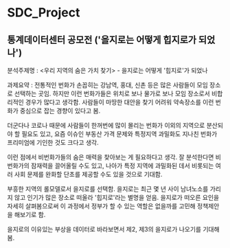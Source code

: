 # SDC_Project
통계데이터센터 공모전 ('을지로는 어떻게 힙지로가 되었나') 
-
 분석주제명 : <우리 지역의 숨은 가치 찾기> - 을지로는 어떻게 '힙지로'가 되었나 

과제요약 : 전통적인 번화가 손꼽히는 강남역, 홍대, 신촌 등은 많은 사람들이 모임 장소로 선택하는 곳임. 하지만 이런 번화가들은 위치로 보나 물가로 보나 모임 장소로서 비합리적인 경우가 많다고 생각함. 사람들이 마땅한 대안을 찾기 어려워 약속장소를 이런 번화가 중심으로 잡는 경향이 있다고 봄. 

 더군다나 코로나 때문에 사람들이 한꺼번에 많이 몰리는 번화가 이외의 지역으로 분산되야 할 필요도 있고, 요즘 이슈인 부동산 가격 문제와 특정지역 과밀화도 지나친 번화가 프리미엄에 기인한 것도 크다고 생각.
 
 이런 점에서 비번화가들의 숨은 매력을  찾아보는 게 필요하다고 생각. 잘 분석한다면 비번화가의 잠재력을 끌어올릴 수도 있고, 나아가 특정 지역에 과밀화된 데서 비롯되는 여러 사회 문제를 완화할 단초를 제공할 수도 있을 것으로 기대함.

 부흥한 지역의 롤모델로서 을지로를 선택함. 을지로는 최근 몇 년 사이 남녀노소를 가리지 않고 인기가 많은 장소로 떠올라 '힙지로'라는 별명을 얻음. 을지로가 떠오른 요인을 자세히 살펴봄으로써 이 과정에서 정부가 할 수 있는 역할은 없을까를 고민해 정책제안을 해보기로 함.



 을지로의 이유있는 부상을 데이터로 바라보면서 제2, 제3의 을지로가 나오기를 기대해봄.

